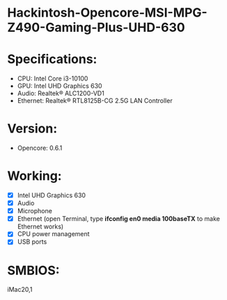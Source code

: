 # Hackintosh-Opencore-MSI-MPG-Z490-Gaming-Plus-UHD-630

# Specifications:
* CPU: Intel Core i3-10100
* GPU: Intel UHD Graphics 630
* Audio: Realtek® ALC1200-VD1
* Ethernet: Realtek® RTL8125B-CG 2.5G LAN Controller

# Version: 
* Opencore: 0.6.1

# Working:
- [x] Intel UHD Graphics 630
- [x] Audio
- [x] Microphone
- [x] Ethernet (open Terminal, type **ifconfig en0 media 100baseTX** to make Ethernet works)
- [x] CPU power management
- [x] USB ports

# SMBIOS:
iMac20,1